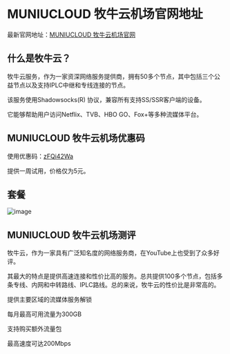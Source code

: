 # MUNIUCLOUD 牧牛云机场官网地址

最新官网地址：[MUNIUCLOUD 牧牛云机场官网](https://牧牛.com/auth/register?code=2VIl)

## 什么是牧牛云？

牧牛云服务，作为一家资深网络服务提供商，拥有50多个节点，其中包括三个公益节点以及支持IPLC中继和专线连接的节点。

该服务使用Shadowsocks(R) 协议，兼容所有支持SS/SSR客户端的设备。

它能够帮助用户访问Netflix、TVB、HBO GO、Fox+等多种流媒体平台。


## MUNIUCLOUD 牧牛云机场优惠码

使用优惠码：[zFQi42Wa](https://牧牛.com/auth/register?code=2VIl)

提供一周试用，价格仅为5元。



## 套餐
![image](https://github.com/isaaclewish7/MUNIUCLOUD/assets/157186192/66c1a866-cb7e-4118-8215-7c8941c6edcb)



## MUNIUCLOUD 牧牛云机场测评

牧牛云，作为一家具有广泛知名度的网络服务商，在YouTube上也受到了众多好评。

其最大的特点是提供高速连接和性价比高的服务。总共提供100多个节点，包括多条专线、内网和中转路线、IPLC路线。总的来说，牧牛云的性价比是非常高的。

提供主要区域的流媒体服务解锁

每月最高可用流量为300GB

支持购买额外流量包

最高速度可达200Mbps









